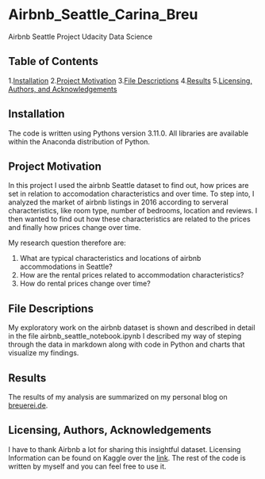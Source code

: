 # Airbnb_Seattle_Carina_Breu
Airbnb Seattle Project Udacity Data Science

## Table of Contents
1.[Installation](#installation)
2.[Project Motivation](#motivation)
3.[File Descriptions](#files)
4.[Results](#results)
5.[Licensing, Authors, and Acknowledgements](#licensing)

## Installation <a name="installation"></a>

The code is written using Pythons version 3.11.0. All libraries are available within the Anaconda distribution of Python.

## Project Motivation <a name="motivation"></a>

In this project I used the airbnb Seattle dataset to find out, how prices are set in relation to accomodation characteristics and over time.
To step into, I analyzed the market of airbnb listings in 2016 according to serveral characteristics, like room type, number of bedrooms, location and reviews.
I then wanted to find out how these characteristics are related to the prices and finally how prices change over time. 

My research question therefore are:
1. What are typical characteristics and locations of airbnb accommodations in Seattle?  
2. How are the rental prices related to accommodation characteristics?
3. How do rental prices change over time?

## File Descriptions <a name="files"></a>

My exploratory work on the airbnb dataset is shown and described in detail in the file airbnb_seattle_notebook.ipynb
I described my way of steping through the data in markdown along with code in Python and charts that visualize my findings.  

## Results <a name="results"></a>

The results of my analysis are summarized on my personal blog on [breuerei.de](https://breuerei.de/understanding-airbnb-prices-insights-for-your-next-trip).

## Licensing, Authors, Acknowledgements <a name="licensing"></a>

I have to thank Airbnb a lot for sharing this insightful dataset. Licensing Information can be found on Kaggle over the [link](https://www.kaggle.com/datasets/airbnb/seattle/data).
The rest of the code is written by myself and you can feel free to use it.
